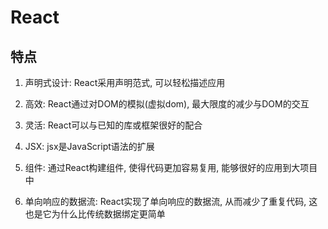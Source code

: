 # React
## 特点

1. 声明式设计: React采用声明范式, 可以轻松描述应用

2. 高效: React通过对DOM的模拟(虚拟dom), 最大限度的减少与DOM的交互
3. 灵活: React可以与已知的库或框架很好的配合
4. JSX: jsx是JavaScript语法的扩展
5. 组件: 通过React构建组件, 使得代码更加容易复用, 能够很好的应用到大项目中
6. 单向响应的数据流: React实现了单向响应的数据流, 从而减少了重复代码, 这也是它为什么比传统数据绑定更简单